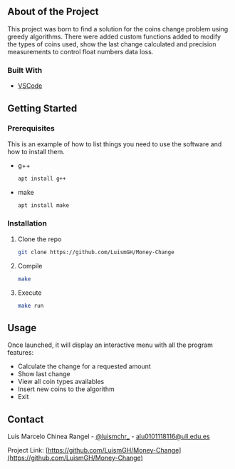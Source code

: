 ## About of the Project

This project was born to find a solution for the coins change problem using greedy algorithms. There were added custom functions added to modify the types of coins used, show the last change calculated and precision measurements to control float numbers data loss.

### Built With

* [VSCode](https://code.visualstudio.com/)

## Getting Started

### Prerequisites

This is an example of how to list things you need to use the software and how to install them.
* g++
  ```sh
  apt install g++
  ```
* make
  ```sh
  apt install make
  ```

### Installation

1. Clone the repo
   ```sh
   git clone https://github.com/LuismGH/Money-Change
2. Compile
   ```sh
   make
   ```
3. Execute
   ```sh
   make run
   ```
## Usage

Once launched, it will display an interactive menu with all the program features:

* Calculate the change for a requested amount
* Show last change
* View all coin types availables
* Insert new coins to the algorithm
* Exit

## Contact

Luis Marcelo Chinea Rangel - [@luismchr_](https://twitter.com/luismchr_) - alu0101118116@ull.edu.es

Project Link: [https://github.com/LuismGH/Money-Change](https://github.com/LuismGH/Money-Change)
